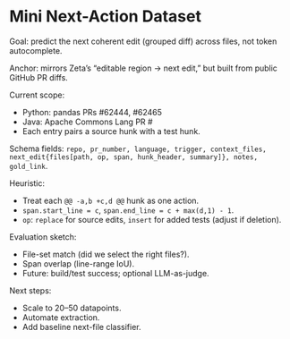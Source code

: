 # Mini Next-Action Dataset

Goal: predict the next coherent edit (grouped diff) across files, not token autocomplete.

Anchor: mirrors Zeta’s “editable region → next edit,” but built from public GitHub PR diffs.

Current scope:
- Python: pandas PRs #62444, #62465
- Java: Apache Commons Lang PR #<num>
- Each entry pairs a source hunk with a test hunk.

Schema fields: `repo, pr_number, language, trigger, context_files, next_edit{files[path, op, span, hunk_header, summary]}, notes, gold_link`.

Heuristic:
- Treat each `@@ -a,b +c,d @@` hunk as one action.
- `span.start_line = c`, `span.end_line = c + max(d,1) - 1`.
- `op`: `replace` for source edits, `insert` for added tests (adjust if deletion).

Evaluation sketch:
- File-set match (did we select the right files?).
- Span overlap (line-range IoU).
- Future: build/test success; optional LLM-as-judge.

Next steps:
- Scale to 20–50 datapoints.
- Automate extraction.
- Add baseline next-file classifier.

